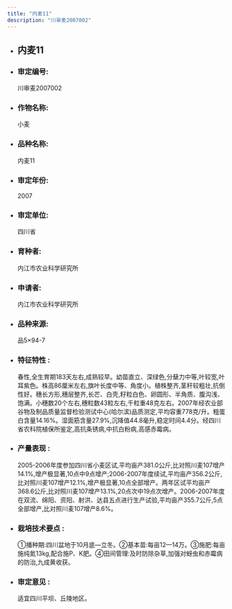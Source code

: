```yaml
---
title: "内麦11"
description: "川审麦2007002"
---
```

* ## 内麦11
* ###  审定编号:  
   川审麦2007002

*  ### 作物名称:  
   小麦

*   ###  品种名称: 
    内麦11

*   ### 审定年份: 
    2007

*   ### 审定单位:  
    四川省

*   ### 育种者:  
    内江市农业科学研究所

*   ### 申请者:  
    内江市农业科学研究所

*   ### 品种来源:  
    品5×94-7

*   ### 特征特性 : 
    春性,全生育期183天左右,成熟较早。幼苗直立、深绿色,分蘖力中等,叶较宽,叶耳紫色。株高86厘米左右,旗叶长度中等、角度小。植株整齐,茎秆较粗壮,抗倒性好。穗长方形,穗层整齐,长芒、白壳,籽粒白色、卵圆形、半角质、腹沟浅、饱满。小穗数20个左右,穗粒数43粒左右,千粒重48克左右。2007年经农业部谷物及制品质量监督检验测试中心(哈尔滨)品质测定,平均容重778克/升。粗蛋白含量14.16%。湿面筋含量27.9%,沉降值44.8毫升,稳定时间4.4分。经四川省农科院植保所鉴定,高抗条锈病,中抗白粉病,高感赤霉病。

*   ### 产量表现 : 
    2005-2006年度参加四川省小麦区试,平均亩产381.0公斤,比对照川麦107增产14.1%,增产极显著,10点中9点增产;2006-2007年度续试,平均亩产356.2公斤,比对照川麦107增产12.1%,增产极显著,10点全部增产。两年区试平均亩产368.6公斤,比对照川麦107增产13.1%,20点次中19点次增产。2006-2007年度在双流、绵阳、资阳、射洪、达县五点进行生产试验,平均亩产355.7公斤,5点全部增产,比对照川麦107增产8.6%。

*   ### 栽培技术要点 : 
    ①播种期:四川盆地于10月底—立冬。②基本苗:每亩12—14万。③施肥:每亩施纯氮13kg,配合施P、K肥。④田间管理:及时防除杂草,加强对蚜虫和赤霉病的防治,九成黄收获。

*   ### 审定意见 : 
    适宜四川平坝、丘陵地区。
